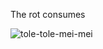 The rot consumes

![tole-tole-mei-mei](https://github.com/user-attachments/assets/1bf191d7-f337-48de-89b9-c88798faf98e)
